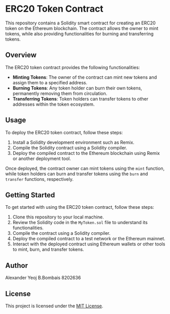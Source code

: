 # ERC20 Token Contract

This repository contains a Solidity smart contract for creating an ERC20 token on the Ethereum blockchain. The contract allows the owner to mint tokens, while also providing functionalities for burning and transferring tokens.

## Overview

The ERC20 token contract provides the following functionalities:

- **Minting Tokens**: The owner of the contract can mint new tokens and assign them to a specified address.
- **Burning Tokens**: Any token holder can burn their own tokens, permanently removing them from circulation.
- **Transferring Tokens**: Token holders can transfer tokens to other addresses within the token ecosystem.

## Usage

To deploy the ERC20 token contract, follow these steps:

1. Install a Solidity development environment such as Remix.
2. Compile the Solidity contract using a Solidity compiler.
3. Deploy the compiled contract to the Ethereum blockchain using Remix or another deployment tool.

Once deployed, the contract owner can mint tokens using the `mint` function, while token holders can burn and transfer tokens using the `burn` and `transfer` functions, respectively.

## Getting Started

To get started with using the ERC20 token contract, follow these steps:

1. Clone this repository to your local machine.
2. Review the Solidity code in the `MyToken.sol` file to understand its functionalities.
3. Compile the contract using a Solidity compiler.
4. Deploy the compiled contract to a test network or the Ethereum mainnet.
5. Interact with the deployed contract using Ethereum wallets or other tools to mint, burn, and transfer tokens.

## Author

Alexander Yeoj B.Bombais
8202636

## License

This project is licensed under the [MIT License](LICENSE).
